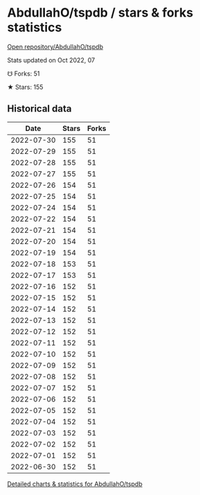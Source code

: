 # AbdullahO/tspdb / stars & forks statistics

[Open repository/AbdullahO/tspdb](https://github.com/AbdullahO/tspdb)

Stats updated on Oct 2022, 07

☋ Forks: 51

★ Stars: 155

## Historical data
| Date | Stars | Forks |
|------|-------|-------|
| 2022-07-30 | 155 | 51 | 
| 2022-07-29 | 155 | 51 | 
| 2022-07-28 | 155 | 51 | 
| 2022-07-27 | 155 | 51 | 
| 2022-07-26 | 154 | 51 | 
| 2022-07-25 | 154 | 51 | 
| 2022-07-24 | 154 | 51 | 
| 2022-07-22 | 154 | 51 | 
| 2022-07-21 | 154 | 51 | 
| 2022-07-20 | 154 | 51 | 
| 2022-07-19 | 154 | 51 | 
| 2022-07-18 | 153 | 51 | 
| 2022-07-17 | 153 | 51 | 
| 2022-07-16 | 152 | 51 | 
| 2022-07-15 | 152 | 51 | 
| 2022-07-14 | 152 | 51 | 
| 2022-07-13 | 152 | 51 | 
| 2022-07-12 | 152 | 51 | 
| 2022-07-11 | 152 | 51 | 
| 2022-07-10 | 152 | 51 | 
| 2022-07-09 | 152 | 51 | 
| 2022-07-08 | 152 | 51 | 
| 2022-07-07 | 152 | 51 | 
| 2022-07-06 | 152 | 51 | 
| 2022-07-05 | 152 | 51 | 
| 2022-07-04 | 152 | 51 | 
| 2022-07-03 | 152 | 51 | 
| 2022-07-02 | 152 | 51 | 
| 2022-07-01 | 152 | 51 | 
| 2022-06-30 | 152 | 51 | 


[Detailed charts & statistics for AbdullahO/tspdb](https://reviewgithub.com/rep/AbdullahO/tspdb)
